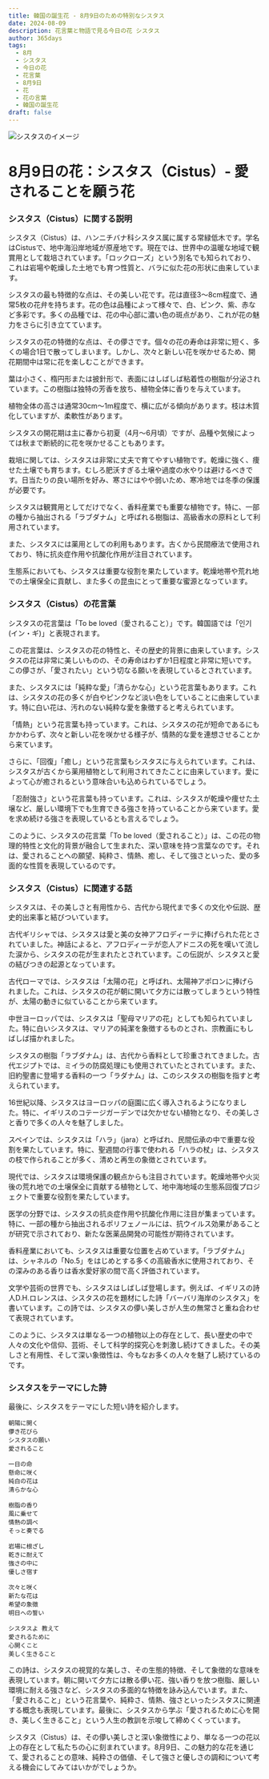 ```yaml
---
title: 韓国の誕生花 - 8月9日のための特別なシスタス
date: 2024-08-09
description: 花言葉と物語で見る今日の花 シスタス
author: 365days
tags:
  - 8月
  - シスタス
  - 今日の花
  - 花言葉
  - 8月9日
  - 花
  - 花の言葉
  - 韓国の誕生花
draft: false
---
```




![シスタスのイメージ](https://cdn.pixabay.com/photo/2019/05/31/19/52/cistus-4242872_1280.jpg#center#center)


# 8月9日の花：シスタス（Cistus）- 愛されることを願う花

### シスタス（Cistus）に関する説明

シスタス（Cistus）は、ハンニチバナ科シスタス属に属する常緑低木です。学名はCistusで、地中海沿岸地域が原産地です。現在では、世界中の温暖な地域で観賞用として栽培されています。「ロックローズ」という別名でも知られており、これは岩場や乾燥した土地でも育つ性質と、バラに似た花の形状に由来しています。

シスタスの最も特徴的な点は、その美しい花です。花は直径3〜8cm程度で、通常5枚の花弁を持ちます。花の色は品種によって様々で、白、ピンク、紫、赤など多彩です。多くの品種では、花の中心部に濃い色の斑点があり、これが花の魅力をさらに引き立てています。

シスタスの花の特徴的な点は、その儚さです。個々の花の寿命は非常に短く、多くの場合1日で散ってしまいます。しかし、次々と新しい花を咲かせるため、開花期間中は常に花を楽しむことができます。

葉は小さく、楕円形または披針形で、表面にはしばしば粘着性の樹脂が分泌されています。この樹脂は独特の芳香を放ち、植物全体に香りを与えています。

植物全体の高さは通常30cm〜1m程度で、横に広がる傾向があります。枝は木質化していますが、柔軟性があります。

シスタスの開花期は主に春から初夏（4月〜6月頃）ですが、品種や気候によっては秋まで断続的に花を咲かせることもあります。

栽培に関しては、シスタスは非常に丈夫で育てやすい植物です。乾燥に強く、痩せた土壌でも育ちます。むしろ肥沃すぎる土壌や過度の水やりは避けるべきです。日当たりの良い場所を好み、寒さにはやや弱いため、寒冷地では冬季の保護が必要です。

シスタスは観賞用としてだけでなく、香料産業でも重要な植物です。特に、一部の種から抽出される「ラブダナム」と呼ばれる樹脂は、高級香水の原料として利用されています。

また、シスタスには薬用としての利用もあります。古くから民間療法で使用されており、特に抗炎症作用や抗酸化作用が注目されています。

生態系においても、シスタスは重要な役割を果たしています。乾燥地帯や荒れ地での土壌保全に貢献し、また多くの昆虫にとって重要な蜜源となっています。

### シスタス（Cistus）の花言葉

シスタスの花言葉は「To be loved（愛されること）」です。韓国語では「인기(イン・ギ)」と表現されます。

この花言葉は、シスタスの花の特性と、その歴史的背景に由来しています。シスタスの花は非常に美しいものの、その寿命はわずか1日程度と非常に短いです。この儚さが、「愛されたい」という切なる願いを表現しているとされています。

また、シスタスには「純粋な愛」「清らかな心」という花言葉もあります。これは、シスタスの花の多くが白やピンクなど淡い色をしていることに由来しています。特に白い花は、汚れのない純粋な愛を象徴すると考えられています。

「情熱」という花言葉も持っています。これは、シスタスの花が短命であるにもかかわらず、次々と新しい花を咲かせる様子が、情熱的な愛を連想させることから来ています。

さらに、「回復」「癒し」という花言葉もシスタスに与えられています。これは、シスタスが古くから薬用植物として利用されてきたことに由来しています。愛によって心が癒されるという意味合いも込められているでしょう。

「忍耐強さ」という花言葉も持っています。これは、シスタスが乾燥や痩せた土壌など、厳しい環境下でも生育できる強さを持っていることから来ています。愛を求め続ける強さを表現しているとも言えるでしょう。

このように、シスタスの花言葉「To be loved（愛されること）」は、この花の物理的特性と文化的背景が融合して生まれた、深い意味を持つ言葉なのです。それは、愛されることへの願望、純粋さ、情熱、癒し、そして強さといった、愛の多面的な性質を表現しているのです。

### シスタス（Cistus）に関連する話

シスタスは、その美しさと有用性から、古代から現代まで多くの文化や伝説、歴史的出来事と結びついています。

古代ギリシャでは、シスタスは愛と美の女神アフロディーテに捧げられた花とされていました。神話によると、アフロディーテが恋人アドニスの死を嘆いて流した涙から、シスタスの花が生まれたとされています。この伝説が、シスタスと愛の結びつきの起源となっています。

古代ローマでは、シスタスは「太陽の花」と呼ばれ、太陽神アポロンに捧げられました。これは、シスタスの花が朝に開いて夕方には散ってしまうという特性が、太陽の動きに似ていることから来ています。

中世ヨーロッパでは、シスタスは「聖母マリアの花」としても知られていました。特に白いシスタスは、マリアの純潔を象徴するものとされ、宗教画にもしばしば描かれました。

シスタスの樹脂「ラブダナム」は、古代から香料として珍重されてきました。古代エジプトでは、ミイラの防腐処理にも使用されていたとされています。また、旧約聖書に登場する香料の一つ「ラダナム」は、このシスタスの樹脂を指すと考えられています。

16世紀以降、シスタスはヨーロッパの庭園に広く導入されるようになりました。特に、イギリスのコテージガーデンでは欠かせない植物となり、その美しさと香りで多くの人々を魅了しました。

スペインでは、シスタスは「ハラ」（jara）と呼ばれ、民間伝承の中で重要な役割を果たしています。特に、聖週間の行事で使われる「ハラの杖」は、シスタスの枝で作られることが多く、清めと再生の象徴とされています。

現代では、シスタスは環境保護の観点からも注目されています。乾燥地帯や火災後の荒れ地での土壌保全に貢献する植物として、地中海地域の生態系回復プロジェクトで重要な役割を果たしています。

医学の分野では、シスタスの抗炎症作用や抗酸化作用に注目が集まっています。特に、一部の種から抽出されるポリフェノールには、抗ウイルス効果があることが研究で示されており、新たな医薬品開発の可能性が期待されています。

香料産業においても、シスタスは重要な位置を占めています。「ラブダナム」は、シャネルの「No.5」をはじめとする多くの高級香水に使用されており、その深みのある香りは香水愛好家の間で高く評価されています。

文学や芸術の世界でも、シスタスはしばしば登場します。例えば、イギリスの詩人D.H.ロレンスは、シスタスの花を題材にした詩「バーバリ海岸のシスタス」を書いています。この詩では、シスタスの儚い美しさが人生の無常さと重ね合わせて表現されています。

このように、シスタスは単なる一つの植物以上の存在として、長い歴史の中で人々の文化や信仰、芸術、そして科学的探究心を刺激し続けてきました。その美しさと有用性、そして深い象徴性は、今もなお多くの人々を魅了し続けているのです。

### シスタスをテーマにした詩

最後に、シスタスをテーマにした短い詩を紹介します。

```
朝陽に開く
儚き花びら
シスタスの願い
愛されること

一日の命
懸命に咲く
純白の花は
清らかな心

樹脂の香り
風に乗せて
情熱の調べ
そっと奏でる

岩場に根ざし
乾きに耐えて
強さの中に
優しさ宿す

次々と咲く
新たな花は
希望の象徴
明日への誓い

シスタスよ 教えて
愛されるために
心開くこと
美しく生きること
```

この詩は、シスタスの視覚的な美しさ、その生態的特徴、そして象徴的な意味を表現しています。朝に開いて夕方には散る儚い花、強い香りを放つ樹脂、厳しい環境に耐える強さなど、シスタスの多面的な特徴を詠み込んでいます。また、「愛されること」という花言葉や、純粋さ、情熱、強さといったシスタスに関連する概念も表現しています。最後に、シスタスから学ぶ「愛されるために心を開き、美しく生きること」という人生の教訓を示唆して締めくくっています。

シスタス（Cistus）は、その儚い美しさと深い象徴性により、単なる一つの花以上の存在として私たちの心に刻まれています。8月9日、この魅力的な花を通じて、愛されることの意味、純粋さの価値、そして強さと優しさの調和について考える機会にしてみてはいかがでしょうか。